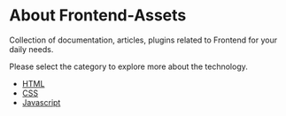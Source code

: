 <h1>About Frontend-Assets</h1>
<p>Collection of documentation, articles, plugins related to Frontend for your daily needs.</p>

<p></p>
<p>Please select the category to explore more about the technology.</p>

* [HTML](https://github.com/logeshpaul/Frontend-Assets/wiki/HTML)
* [CSS](https://github.com/logeshpaul/Frontend-Assets/wiki/CSS)
* [Javascript](https://github.com/logeshpaul/Frontend-Assets/wiki/Javascript)